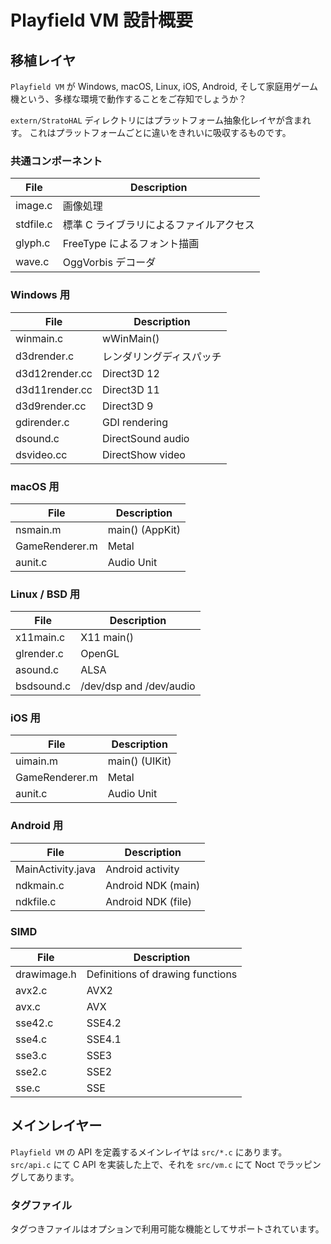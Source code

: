 Playfield VM 設計概要
=====================

## 移植レイヤ

`Playfield VM` が Windows, macOS, Linux, iOS, Android, そして家庭用ゲーム機という、多様な環境で動作することをご存知でしょうか？

`extern/StratoHAL` ディレクトリにはプラットフォーム抽象化レイヤが含まれす。
これはプラットフォームごとに違いをきれいに吸収するものです。

### 共通コンポーネント

|File           |Description                              |
|---------------|-----------------------------------------|
|image.c        |画像処理                                 |
|stdfile.c      |標準 C ライブラリによるファイルアクセス  |
|glyph.c        |FreeType によるフォント描画              |
|wave.c         |OggVorbis デコーダ                       |

### Windows 用

|File           |Description                         |
|---------------|------------------------------------|
|winmain.c      |wWinMain()                          |
|d3drender.c    |レンダリングディスパッチ            |
|d3d12render.cc |Direct3D 12                         |
|d3d11render.cc |Direct3D 11                         |
|d3d9render.cc  |Direct3D 9                          |
|gdirender.c    |GDI rendering                       |
|dsound.c       |DirectSound audio                   |
|dsvideo.cc     |DirectShow video                    |

### macOS 用

|File           |Description                         |
|---------------|------------------------------------|
|nsmain.m       |main() (AppKit)                     |
|GameRenderer.m |Metal                               |
|aunit.c        |Audio Unit                          |

### Linux / BSD 用

|File           |Description                         |
|---------------|------------------------------------|
|x11main.c      |X11 main()                          |
|glrender.c     |OpenGL                              |
|asound.c       |ALSA                                |
|bsdsound.c     |/dev/dsp and /dev/audio             |

### iOS 用

|File           |Description                         |
|---------------|------------------------------------|
|uimain.m       |main() (UIKit)                      |
|GameRenderer.m |Metal                               |
|aunit.c        |Audio Unit                          |

### Android 用

|File              |Description                           |
|------------------|--------------------------------------|
|MainActivity.java |Android activity                      |
|ndkmain.c         |Android NDK (main)                    |
|ndkfile.c         |Android NDK (file)                    |

### SIMD

|File           |Description                         |
|---------------|------------------------------------|
|drawimage.h    |Definitions of drawing functions    |
|avx2.c         |AVX2                                |
|avx.c          |AVX                                 |
|sse42.c        |SSE4.2                              |
|sse4.c         |SSE4.1                              |
|sse3.c         |SSE3                                |
|sse2.c         |SSE2                                |
|sse.c          |SSE                                 |

## メインレイヤー

`Playfield VM` の API を定義するメインレイヤは `src/*.c` にあります。
`src/api.c` にて C API を実装した上で、それを `src/vm.c` にて Noct でラッピングしてあります。

### タグファイル

タグつきファイルはオプションで利用可能な機能としてサポートされています。
